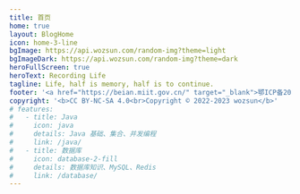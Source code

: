 ```yaml
---
title: 首页
home: true
layout: BlogHome
icon: home-3-line
bgImage: https://api.wozsun.com/random-img?theme=light
bgImageDark: https://api.wozsun.com/random-img?theme=dark
heroFullScreen: true
heroText: Recording Life
tagline: Life, half is memory, half is to continue.
footer: '<a href="https://beian.miit.gov.cn/" target="_blank">鄂ICP备2022020520号-1</a><br><b>Powered By</b> <a href="https://theme-hope.vuejs.press" target="_blank">Vuepress Theme Hope</a>'
copyright: '<b>CC BY-NC-SA 4.0<br>Copyright © 2022-2023 wozsun</b>'
# features:
#   - title: Java
#     icon: java
#     details: Java 基础、集合、并发编程
#     link: /java/
#   - title: 数据库
#     icon: database-2-fill
#     details: 数据库知识、MySQL、Redis
#     link: /database/
---
```

